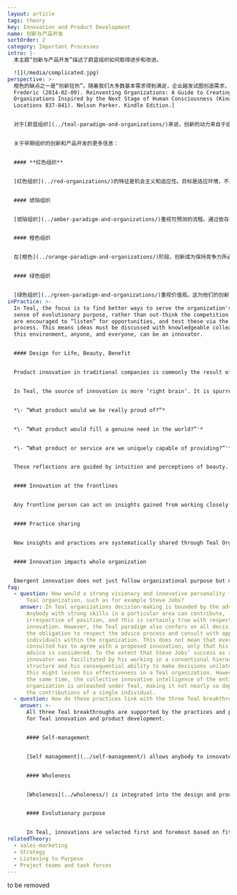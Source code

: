 ```yaml
---
layout: article
tags: theory
key: Innovation and Product Development
name: 创新与产品开发
sortOrder: 2
category: Important Processes
intro: |-
  本主题“创新与产品开发”描述了蔚蓝组织如何取得进步和改进。

  ![](/media/complicated.jpg)
perspective: >-
  橙色的缺点之一是“创新狂热”。随着我们大多数基本需求得到满足，企业越发试图创造需求，给人一种错觉，认为多多益善（贪婪）：企业出于利益追求而洗脑消费者，告诉人们说得到更多其实并不必须的东西，就会让我们快乐和完整，比如—更多的财产、最新的时尚、更年轻的身体。我们逐渐开始认识到，从金融和生态的角度来看，这种建立在虚假需求基础上的经济，大部分是不可持续的，也无法带给人持续的快乐。我们已经到了一个，常常为了增长而追求增长的阶段，这种情况在医学术语中被简单地称为癌症。^\[Laloux,
  Frederic (2014-02-09). Reinventing Organizations: A Guide to Creating
  Organizations Inspired by the Next Stage of Human Consciousness (Kindle
  Locations 837-841). Nelson Parker. Kindle Edition.]


  对于[蔚蓝组织](../teal-paradigm-and-organizations/)来说，创新的动力来自于组织的[进化目标](../evolutionary-purpose/)。创新的概念超越了利益追求而上升到组织成长层面，也不再通过传统的利润和竞争透镜来追求创新。为了评估一项创新是否值得，蔚蓝组织会使用大量能支撑美、创造力和最终服务于组织目与社会等标尺为导向的决策证据。


  关于早期组织的创新和产品开发的更多信息：


  #### **红色组织**


  [红色组织](../red-organizations/)的特征是机会主义和适应性。目标是适应环境，不是专门为创新而组织运作。


  #### 琥珀组织


  [琥珀组织](../amber-paradigm-and-organizations/)重视可预测的流程。通过依存并维持一些被证实有效的工具与职能来维持持续存在性。创新在自上而下的批准认可后才谨慎采用。


  #### 橙色组织


  在[橙色](../orange-paradigm-and-organizations/)阶段，创新成为保持竞争力所必要的核心实践。在组织层面对创新研发进行投资。还可能会建立研究中心。在业务层面，鼓励各单位为实现目标而发挥创造性。所有这些活动都要在定期的业务和战略规划周期内进行审查。


  #### 绿色组织


  [绿色组织](../green-paradigm-and-organizations/)重视价值观。这为他们的创新方法增添了色彩。创新不仅是为了赚钱，也是为了实现组织的更大目标。有的会像全食公司这样，具体反映在产品开发/选择上。有的则像西南航空一样，鼓励提升服务水平的主动性。他们在多方利益相关者观点的鼓励下，寻找新的方法来处理劳资关系、成员授权、客户服务、股东利益以及他们所属的社区。
inPractice: >-
  In Teal, the focus is to find better ways to serve the organization's unique
  sense of evolutionary purpose, rather than out-think the competition. Members
  are encouraged to “listen” for opportunities, and test these via the advice
  process. This means ideas must be discussed with knowledgeable colleagues. In
  this environment, anyone, and everyone, can be an innovator.


  #### Design for Life, Beauty, Benefit


  Product innovation in traditional companies is commonly the result of exhaustive analyses of customer segments, buyer behavior and the competition—a very ‘left-brain’ approach.


  In Teal, the source of innovation is more ‘right brain’. It is spurred by purpose, and arises from ‘listening’ for what seem to be the right offerings. It attempts to answer these questions:


  *\- “What product would we be really proud of?”*


  *\- “What product would fill a genuine need in the world?”'*


  *\- “What product or service are we uniquely capable of providing?”'*


  These reflections are guided by intuition and perceptions of beauty. They can also be supported by structured design practices that are intended to catalyze empathetic thinking. An example is the concept of "design ideation"^\[Ideation for product design from IDEO - <http://www.ideo.com/>]This is a process where frontline workers spend long periods out in the field, observing how their customers are using their products and services.


  #### Innovation at the frontlines


  Any frontline person can act on insights gained from working closely with the customer and therefore having a deep understanding of his or her needs. With Teal self-management, there is nothing to hold back a good idea from being pursued if it has use for customers and if its pursuit adheres to the advice process.


  #### Practice sharing


  New insights and practices are systematically shared through Teal Organizations, often through an intranet or wiki. Through sense and respond and various practices supporting evolutionary purpose, these successful innovations can potentially be adopted quickly throughout the organization.


  #### Innovation impacts whole organization


  Emergent innovation does not just follow organizational purpose but may impact the evolutionary purpose of a Teal organization, shifting its impulse into a new direction and potential.
faq:
  - question: How would a strong visionary and innovative personality fit into a
      Teal organization, such as for example Steve Jobs?
    answer: In Teal organizations decision-making is bounded by the advice process.
      Anybody with strong skills in a particular area can contribute,
      irrespective of position, and this is certainly true with respect to
      innovation. However, the Teal paradigm also confers on all decision-makers
      the obligation to respect the advice process and consult with appropriate
      individuals within the organization. This does not mean that everyone
      consulted has to agree with a proposed innovation, only that his or her
      advice is considered. To the extent that Steve Jobs’ success as an
      innovator was facilitated by his working in a conventional hierarchical
      structure and his consequential ability to make decisions unilaterally,
      this might lessen his effectiveness in a Teal organization. However, at
      the same time, the collective innovative intelligence of the entire
      organization is unleashed under Teal, making it not nearly so dependent on
      the contributions of a single individual.
  - question: How do these practices link with the three Teal breakthroughs?
    answer: >-
      All three Teal breakthroughs are supported by the practices and principles
      for Teal innovation and product development.


      #### Self-management


      [Self management](../self-management/) allows anybody to innovate and develop improvements in products and services with minimal delay. The empathetic understanding that frontline staff have for their customers can be used to act on observed needs.


      #### Wholeness


      [Wholeness](../wholeness/) is integrated into the design and product development process through a "whole brain" approach. Teal innovation designs for aspects such as beauty and through intuition as well as more traditional market or customer analysis.


      #### Evolutionary purpose


      In Teal, innovations are selected first and foremost based on fit with the organization's [purpose](../evolutionary-purpose/). Furthermore, innovation plays a key role in the evolution of that purpose.
relatedTheory:
  - sales-marketing
  - Strategy
  - Listening to Purpose
  - Project teams and task forces
---
```

to be removed